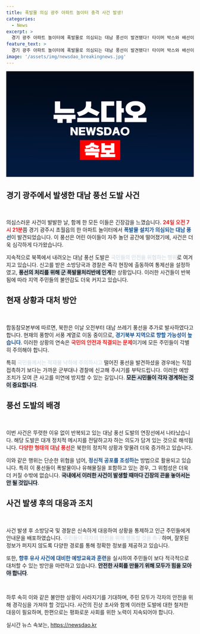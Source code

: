 ```yaml
---
title: 폭발물 의심 광주 아파트 놀이터 충격 사건 발생!
categories:
  - News
excerpt: >
  경기 광주 아파트 놀이터에 폭발물로 의심되는 대남 풍선이 발견됐다! 타이머 박스와 배선이 연결되어 있어 긴장감을 높이고 있다. 북한의 도발이 계속되는 가운데, 국민들도 주의가 필요하다!
feature_text: >
  경기 광주 아파트 놀이터에 폭발물로 의심되는 대남 풍선이 발견됐다! 타이머 박스와 배선이 연결되어 있어 긴장감을 높이고 있다. 북한의 도발이 계속되는 가운데, 국민들도 주의가 필요하다!
image: '/assets/img/newsdao_breakingnews.jpg'
---
```


<p><img src="/assets/img/newsdao_breakingnews.jpg" alt="pcversion 속보" /></p>

<h2 data-ke-size="size26">경기 광주에서 발생한 대남 풍선 도발 사건</h2>

<p data-ke-size="size16">&nbsp;</p>

<p>의심스러운 사건이 발발한 날, 함께 한 모든 이들은 긴장감을 느꼈습니다. <b><span style="color: #ee2323;">24일 오전 7시 21분</span></b>쯤 경기 광주시 초월읍의 한 아파트 놀이터에서 <b><span style="color: #1a5490;">폭발물 설치가 의심되는 대남 풍선</span></b>이 발견되었습니다. 이 풍선은 어린 아이들이 자주 놀던 공간에 떨어졌기에, 사건은 더욱 심각하게 다가왔습니다. </p>

<p>지속적으로 북쪽에서 내려오는 대남 풍선 도발은 <b><span style="color: #21538527;">국민들의 안전을 위협하는 행위</span></b>로 여겨지고 있습니다. 신고를 받은 소방당국과 경찰은 즉각 현장에 출동하여 통제선을 설정하였고, <b><span style="background-color: #21538527;">풍선의 처리를 위해 군 폭발물처리반에 인계</span></b>한 상황입니다. 이러한 사건들이 반복됨에 따라 지역 주민들의 불안감도 더욱 커지고 있습니다.</p>

<h2 data-ke-size="size26">현재 상황과 대처 방안</h2>

<p data-ke-size="size16">&nbsp;</p>

<p>합동참모본부에 따르면, 북한은 이날 오전부터 대남 쓰레기 풍선을 추가로 발사하였다고 합니다. 현재의 풍향이 서풍 계열로 이동 중이므로, <b><span style="color: #1a5490;">경기북부 지역으로 향할 가능성이 높습니다</span></b>. 이러한 상황의 연속은 <b><span style="color: #ee2323;">국민의 안전과 직결되는 문제</span></b>이기에 모든 주민들이 각별히 주의해야 합니다.</p>

<p>특히 <b><span style="color: #21538527;">국민들께서는 적재물 낙하에 주의하시고</span></b> 떨어진 풍선을 발견하셨을 경우에는 직접 접촉하기 보다는 가까운 군부대나 경찰에 신고해 주시기를 부탁드립니다. 이러한 예방 조치가 모여 큰 사고를 미연에 방지할 수 있는 길입니다. <b><span style="background-color: #21538527;">모든 시민들이 각자 경계하는 것이 중요합니다</span></b>.</p>

<h2 data-ke-size="size26">풍선 도발의 배경</h2>

<p data-ke-size="size16">&nbsp;</p>

<p>이번 사건은 뚜렷한 이유 없이 반복되고 있는 대남 풍선 도발의 연장선에서 나타났습니다. 해당 도발은 대개 정치적 메시지를 전달하고자 하는 의도가 담겨 있는 것으로 해석됩니다. <b><span style="color: #ee2323;">다양한 형태의 대남 풍선</span></b>은 북한의 정치적 상황과 맞물려 더욱 증가하고 있습니다.</p>

<p>이와 같은 행위는 단순한 위협을 넘어, <b><span style="color: #1a5490;">정신적 공포를 조성하는</span></b> 방법으로 활용되고 있습니다. 특히 이 풍선들이 폭발물이나 유해물질을 포함하고 있는 경우, 그 위험성은 더욱 더 커질 수밖에 없습니다. <b><span style="background-color: #21538527;">국내에서 이러한 사건이 발생할 때마다 긴장의 끈을 놓아서는 안 될 것입니다</span></b>.</p>

<h2 data-ke-size="size26">사건 발생 후의 대응과 조치</h2>

<p data-ke-size="size16">&nbsp;</p>

<p>사건 발생 후 소방당국 및 경찰은 신속하게 대응하여 상황을 통제하고 인근 주민들에게 안내문을 배포하였습니다. <b><span style="color: #21538527;">주민들이 각자의 안전을 위해 행동할 것을 촉구</span></b>하며, 잘못된 정보가 퍼지지 않도록 다양한 경로를 통해 정확한 정보를 제공하고 있습니다. </p>

<p>또한, <b><span style="color: #1a5490;">향후 유사 사건에 대비한 예방교육과 훈련</span></b>을 실시하여 주민들이 보다 적극적으로 대처할 수 있는 방안을 마련하고 있습니다. <b><span style="background-color: #21538527;">안전한 사회를 만들기 위해 모두가 힘을 모아야 합니다</span></b>.</p>

<p data-ke-size="size16">&nbsp;</p>

<p>하루 속히 이와 같은 불안한 상황이 사라지기를 기대하며, 주민 모두가 각자의 안전을 위해 경각심을 가져야 할 것입니다. 사건의 진상 조사와 함께 이러한 도발에 대한 철저한 대응이 필요하며, 한편으로는 평화로운 사회를 위한 노력이 지속되어야 합니다.</p>
실시간 뉴스 속보는, <a href="https://newsdao.kr" rel="dofollow">https://newsdao.kr</a>


